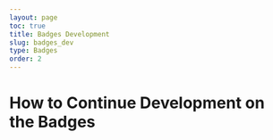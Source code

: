 ```yaml
---
layout: page
toc: true
title: Badges Development
slug: badges_dev
type: Badges
order: 2
---
```



# How to Continue Development on the Badges


